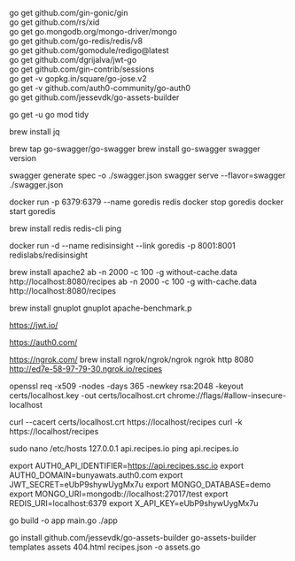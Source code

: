 go get github.com/gin-gonic/gin\
go get github.com/rs/xid\
go get go.mongodb.org/mongo-driver/mongo\
go get github.com/go-redis/redis/v8\
go get github.com/gomodule/redigo@latest\
go get github.com/dgrijalva/jwt-go\
go get github.com/gin-contrib/sessions\
go get -v gopkg.in/square/go-jose.v2\
go get -v github.com/auth0-community/go-auth0\
go get github.com/jessevdk/go-assets-builder

go get -u
go mod tidy

brew install jq

brew tap go-swagger/go-swagger
brew install go-swagger
swagger version

swagger generate spec -o ./swagger.json
swagger serve --flavor=swagger ./swagger.json

docker run -p 6379:6379 --name goredis redis
docker stop goredis
docker start goredis

brew install redis
redis-cli ping

docker run -d --name redisinsight --link goredis -p 8001:8001 redislabs/redisinsight

brew install apache2
ab -n 2000 -c 100 -g without-cache.data http://localhost:8080/recipes
ab -n 2000 -c 100 -g with-cache.data http://localhost:8080/recipes

brew install gnuplot
gnuplot apache-benchmark.p

https://jwt.io/

https://auth0.com/

https://ngrok.com/
brew install ngrok/ngrok/ngrok
ngrok http 8080
http://ed7e-58-97-79-30.ngrok.io/recipes

openssl req -x509 -nodes -days 365 -newkey rsa:2048 -keyout certs/localhost.key -out certs/localhost.crt
chrome://flags/#allow-insecure-localhost

curl --cacert certs/localhost.crt https://localhost/recipes
curl -k https://localhost/recipes

sudo nano /etc/hosts
127.0.0.1 api.recipes.io
ping api.recipes.io


export AUTH0_API_IDENTIFIER=https://api.recipes.ssc.io
export AUTH0_DOMAIN=bunyawats.auth0.com
export JWT_SECRET=eUbP9shywUygMx7u
export MONGO_DATABASE=demo
export MONGO_URI=mongodb://localhost:27017/test
export REDIS_URI=localhost:6379
export X_API_KEY=eUbP9shywUygMx7u

go build -o app main.go
./app

go install github.com/jessevdk/go-assets-builder
go-assets-builder templates assets 404.html recipes.json -o assets.go

